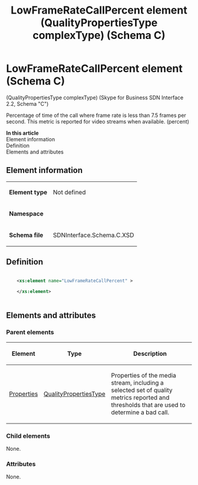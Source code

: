 ﻿---
title: LowFrameRateCallPercent element (QualityPropertiesType complexType) (Schema C)
TOCTitle: LowFrameRateCallPercent element
ms:assetid: f6e373a1-0aa2-37a8-a588-5e98f025c57d
ms:mtpsurl: https://msdn.microsoft.com/library/Mt404785(v=office.16)
ms:contentKeyID: 68250695
ms.date: 08/24/2015
mtps_version: v=office.16
dev_langs:
- xml
---

# LowFrameRateCallPercent element (Schema C)

(QualityPropertiesType complexType) (Skype for Business SDN Interface 2.2, Schema "C")

Percentage of time of the call where frame rate is less than 7.5 frames per second. This metric is reported for video streams when available. (percent)

**In this article**  
Element information  
Definition  
Elements and attributes  

## Element information

<table>

<tbody>
<tr class="odd">
<td><p><strong>Element type</strong></p></td>
<td><p>Not defined</p></td>
</tr>
<tr class="even">
<td><p><strong>Namespace</strong></p></td>
<td><p></p></td>
</tr>
<tr class="odd">
<td><p><strong>Schema file</strong></p></td>
<td><p>SDNInterface.Schema.C.XSD</p></td>
</tr>
</tbody>
</table>


## Definition

```xml

    <xs:element name="LowFrameRateCallPercent" >
    
    </xs:element>
  
```

## Elements and attributes

### Parent elements

<table>

<thead>
<tr class="header">
<th><p>Element</p></th>
<th><p>Type</p></th>
<th><p>Description</p></th>
</tr>
</thead>
<tbody>
<tr class="odd">
<td><p><a href="properties-element-qualitytype-complextype-skype-for-business-sdn-interface-2-2-schema-c.md">Properties</a></p></td>
<td><p><a href="qualitypropertiestype-complextype-skype-for-business-sdn-interface-2-2-schema-c.md">QualityPropertiesType</a></p></td>
<td><p>Properties of the media stream, including a selected set of quality metrics reported and thresholds that are used to determine a bad call.</p></td>
</tr>
</tbody>
</table>


### Child elements

None.

### Attributes

None.

